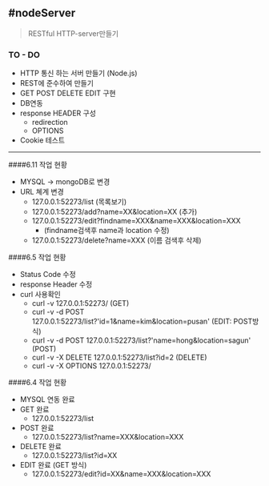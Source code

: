 #nodeServer
---

> RESTful HTTP-server만들기 

### TO - DO
- HTTP 통신 하는 서버 만들기 (Node.js)
- REST에 준수하여 만들기
- GET POST DELETE EDIT 구현
- DB연동
- response HEADER 구성
	- redirection
	- OPTIONS
- Cookie 테스트     
    

----    
####6.11 작업 현황

- MYSQL -> mongoDB로 변경
- URL 쳬계 변경
    - 127.0.0.1:52273/list (목록보기)
    - 127.0.0.1:52273/add?name=XX&location=XX (추가)
    - 127.0.0.1:52273/edit?findname=XXX&name=XXX&location=XXX 
        - (findname검색후 name과 location 수정)
    - 127.0.0.1:52273/delete?name=XXX (이름 검색후 삭제) 

####6.5 작업 현황
- Status Code 수정
- response Header 수정
- curl 사용확인
	- curl -v 127.0.0.1:52273/ (GET)
	- curl -v -d POST 127.0.0.1:52273/list?'id=1&name=kim&location=pusan' (EDIT: POST방식)
	- curl -v -d POST 127.0.0.1:52273/list?'name=hong&location=sagun' (POST)
	- curl -v -X DELETE 127.0.0.1:52273/list?id=2 (DELETE)
	- curl -v -X OPTIONS 127.0.0.1:52273/

####6.4 작업 현황
- MYSQL 연동 완료
- GET 완료 
	- 	127.0.0.1:52273/list
- POST 완료 
	- 	127.0.0.1:52273/list?name=XXX&location=XXX
- DELETE 완료
	-	127.0.0.1:52273/list?id=XX
- EDIT 완료 (GET 방식)
	-	127.0.0.1:52273/edit?id=XX&name=XXX&location=XXX